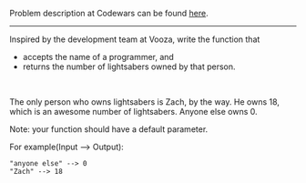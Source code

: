 Problem description at Codewars can be found
[here](https://www.codewars.com/kata/51f9d93b4095e0a7200001b8/train/python).

-------------

Inspired by the development team at Vooza, write the function that
* accepts the name of a programmer, and
* returns the number of lightsabers owned by that person.
<br>

The only person who owns lightsabers is Zach, by the way. He owns 18, which is an awesome number of
lightsabers. Anyone else owns 0.
<br>

Note: your function should have a default parameter.
<br>

For example(Input --> Output):
```
"anyone else" --> 0
"Zach" --> 18
```
